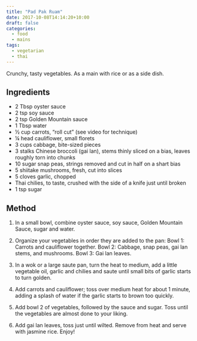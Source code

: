 ```yaml
---
title: "Pad Pak Ruam"
date: 2017-10-08T14:14:20+10:00
draft: false
categories:
  - food
  - mains
tags:
  - vegetarian
  - thai
---
```


Crunchy, tasty vegetables. As a main with rice or as a side dish.
<!--more-->

## Ingredients

* 2 Tbsp oyster sauce
* 2 tsp soy sauce
* 2 tsp Golden Mountain sauce
* 1 Tbsp water
* ½ cup carrots, “roll cut” (see video for technique)
* ¼ head cauliflower, small florets
* 3 cups cabbage, bite-sized pieces
* 3 stalks Chinese broccoli (gai lan), stems thinly sliced on a bias, leaves roughly torn into chunks
* 10 sugar snap peas, strings removed and cut in half on a shart bias
* 5 shiitake mushrooms, fresh, cut into slices
* 5 cloves garlic, chopped
* Thai chilies, to taste, crushed with the side of a knife just until broken
* 1 tsp sugar

## Method

1. In a small bowl, combine oyster sauce, soy sauce, Golden Mountain Sauce, sugar and water.

1. Organize your vegetables in order they are added to the pan: Bowl 1: Carrots and cauliflower together. Bowl 2: Cabbage, snap peas, gai lan stems, and mushrooms. Bowl 3: Gai lan leaves.

1. In a wok or a large saute pan, turn the heat to medium, add a little vegetable oil, garlic and chilies and saute until small bits of garlic starts to turn golden.

1. Add carrots and cauliflower; toss over medium heat for about 1 minute, adding a splash of water if the garlic starts to brown too quickly.

1. Add bowl 2 of vegetables, followed by the sauce and sugar. Toss until the vegetables are almost done to your liking.

1. Add gai lan leaves, toss just until wilted. Remove from heat and serve with jasmine rice. Enjoy!


